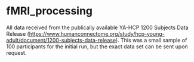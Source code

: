 # fMRI_processing
All data received from the publically available YA-HCP 1200 Subjects Data Release (https://www.humanconnectome.org/study/hcp-young-adult/document/1200-subjects-data-release).
This was a small sample of 100 participants for the initial run, but the exact data set can be sent upon request.
